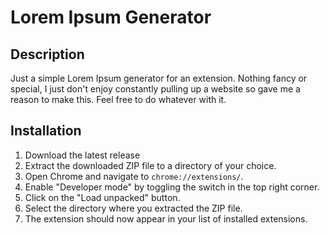 # Lorem Ipsum Generator

## Description
Just a simple Lorem Ipsum generator for an extension. Nothing fancy or special, I just don't enjoy constantly pulling up a website so gave me a reason to make this. Feel free to do whatever with it.

## Installation

1. Download the latest release
2. Extract the downloaded ZIP file to a directory of your choice.
3. Open Chrome and navigate to `chrome://extensions/`.
4. Enable "Developer mode" by toggling the switch in the top right corner.
5. Click on the "Load unpacked" button.
6. Select the directory where you extracted the ZIP file.
7. The extension should now appear in your list of installed extensions.